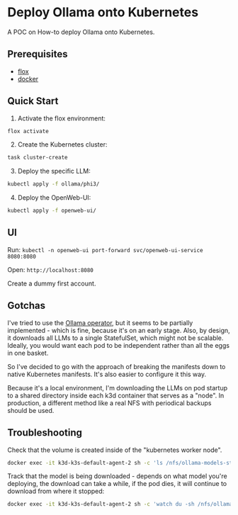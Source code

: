 # Deploy Ollama onto Kubernetes

A POC on How-to deploy Ollama onto Kubernetes.

## Prerequisites

- [flox](https://flox.dev/docs/install-flox/)
- [docker](https://docs.docker.com/get-docker/)

## Quick Start

1. Activate the flox environment:

```sh
flox activate
```

2. Create the Kubernetes cluster:

```sh
task cluster-create
```

3. Deploy the specific LLM:

```sh
kubectl apply -f ollama/phi3/
```

4. Deploy the OpenWeb-UI:

```sh
kubectl apply -f openweb-ui/
```

## UI

Run: `kubectl -n openweb-ui port-forward svc/openweb-ui-service 8080:8080`

Open: `http://localhost:8080`

Create a dummy first account.

## Gotchas

I've tried to use the [Ollama operator](https://github.com/nekomeowww/ollama-operator), but it seems to be partially implemented - which is fine, because it's on an early stage. Also, by design, it downloads all LLMs to a single StatefulSet, which might not be scalable. Ideally, you would want each pod to be independent rather than all the eggs in one basket.

So I've decided to go with the approach of breaking the manifests down to native Kubernetes manifests. It's also easier to configure it this way.

Because it's a local environment, I'm downloading the LLMs on pod startup to a shared directory inside each k3d container that serves as a "node". In production, a different method like a real NFS with periodical backups should be used.

## Troubleshooting

Check that the volume is created inside of the "kubernetes worker node".

```sh
docker exec -it k3d-k3s-default-agent-2 sh -c 'ls /nfs/ollama-models-store/'
```

Track that the model is being downloaded - depends on what model you're deploying, the download can take a while, if the pod dies, it will continue to download from where it stopped:

```sh
docker exec -it k3d-k3s-default-agent-2 sh -c 'watch du -sh /nfs/ollama-models-store/'
```
